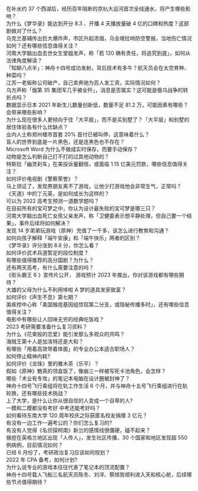 在补水约 37 个西湖后，经历百年阻断的京杭大运河首次全线通水，将产生哪些影响？  
为什么《梦华录》能达到开分 8.3 、开播 4 天播放量破 4 亿的口碑和热度？这部剧做对了什么？  
乌克兰基辅传出巨大爆炸声，市区升起浓烟，乌全境拉响防空警报，当地伤亡情况如何？还有哪些信息值得关注？  
河南大学脑出血去世女生堂姐发声，称「若 120 确有责任，将追究到底」，如何从法律角度解读？  
「知聊八点半」：神舟十四号成功发射，背后技术有多牛？航天员会在太空育种、种菜吗？  
江苏一老板称公司破产，自己卖奔驰为百人发工资，实际情况如何？  
乌方声称「俄第 35 集团军几乎被全歼」，消息是否属实？这可能是俄乌战争的转折点吗？  
数据显示日本 2021 年新生儿数量创新低，数量不足 81.2 万，可能因素有哪些？会带来哪些影响？  
为什么现在很多人更倾向于住「大平层」，而不是买别墅了？「大平层」和别墅的居住体验各有什么优缺点？  
业内人士称郑州楼市首套  20% 首付已被叫停，这意味着什么？  
盲人的世界到底是一片黑色，还是连黑色也不存在？  
Microsoft Word 为什么不做成实时保存，而要手动保存？  
动物是怎么判断自己打不打的过其他动物的？  
特斯拉「幽灵刹车」在美投诉量翻倍，或面临 1.15 亿美元罚款，哪些信息值得关注？  
如何评价电视剧《警察荣誉》？  
马上领证了，发现男朋友离不了游戏，让他少打游戏他会非常生气，正常吗？  
《天道》中的丁元英，是如何成长为这样的？  
可以为 2022 高考生预测一道数学题吗？  
在目前所有的宝可梦之中，你认为设计最失败的宝可梦是哪三只？  
河南大学脑出血死亡女孩父亲发声，称「卫健委表示想平静处理，但自己要一个结果」，事件后续将如何解决？  
发现 14 岁弟弟玩游戏（原神）充值了一千多，该怎么进行教育和沟通？  
如何向孩子解释「端午安康」和「端午快乐」两者的区别？  
《梦华录》评分涨到 8.8 分，你怎么看？  
如何评价武术兵道暂定的段位制度？  
有哪些值得推荐的高分国剧？为什么？  
还有两天高考，有什么需要注意的吗？  
《街头霸王 6 》宣传片公开， 游戏预计 2023 年推出，你对该游戏都有哪些期待？  
大雄的父母为什么不利用哆啦 A 梦的道具发家致富？  
如何评价《声生不息》第七期？  
美疾控中心称「美国猴痘基因组惊现第二分支，或隐秘传播多时」，还有哪些信息值得关注？  
电影中有哪些让人回味无穷的经典吃饭戏？  
2023 考研需要准备什么复习资料？  
为什么《花束般的恋爱》能引发那么多观众的共鸣？  
海贼王第十人是加洛特还是大和？  
有哪些「用着高效带着体面」的专业办公本适合职场人？  
如何停止精神内耗?  
如何评价《龙珠》里的雅木茶（乐平）？  
假如《原神》魈真的领盒饭了，像崩三一样被写死卡池角色，会怎样？  
哪些「术业有专攻」的笔记本电脑在设计圈被封神了？  
神舟十四号飞行乘组将在轨工作生活 6 个月，并与神舟十五号飞行乘组进行在轨轮换，还有哪些技术挑战？  
上了大学，是什么让你从很自信的人变成一个自卑的人?  
一模和二模都没有考好 中考还能考好吗？  
如何看待东南大学 120 周年校庆之际获匿名校友捐赠 3 亿元？  
有没有一边工作一遍考公的？你们怎么复习的?  
有没有人觉得《名侦探柯南》新兰的感情线很僵硬，磕不起来？  
猴痘在英格兰地区出现「人传人」，发生社区传播，30 个国家和地区发现超 550 例病例，目前情况如何？  
已经 6 月份了，考研政治复习应该如何规划？  
2022 年 CPA 备考，如何计划?  
为什么说专业的游戏本往往代表了笔记本的顶流配置？  
神舟十四号载人飞船三名航天员陈冬、刘洋、蔡旭哲顺利进入天和核心舱，后续哪些节点值得期待？  
